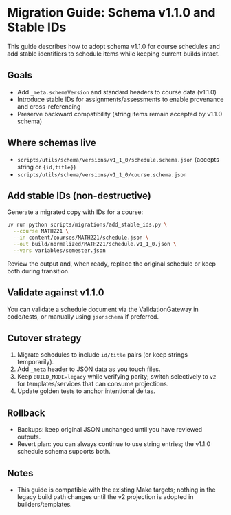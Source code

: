 # Migration Guide: Schema v1.1.0 and Stable IDs

This guide describes how to adopt schema v1.1.0 for course schedules and add stable identifiers to schedule items while keeping current builds intact.

## Goals

- Add `_meta.schemaVersion` and standard headers to course data (v1.1.0)
- Introduce stable IDs for assignments/assessments to enable provenance and cross-referencing
- Preserve backward compatibility (string items remain accepted by v1.1.0 schema)

## Where schemas live

- `scripts/utils/schema/versions/v1_1_0/schedule.schema.json` (accepts string or `{id,title}`)
- `scripts/utils/schema/versions/v1_1_0/course.schema.json`

## Add stable IDs (non-destructive)

Generate a migrated copy with IDs for a course:

```bash
uv run python scripts/migrations/add_stable_ids.py \
  --course MATH221 \
  --in content/courses/MATH221/schedule.json \
  --out build/normalized/MATH221/schedule.v1_1_0.json \
  --vars variables/semester.json
```

Review the output and, when ready, replace the original schedule or keep both during transition.

## Validate against v1.1.0

You can validate a schedule document via the ValidationGateway in code/tests, or manually using `jsonschema` if preferred.

## Cutover strategy

1. Migrate schedules to include `id/title` pairs (or keep strings temporarily).  
2. Add `_meta` header to JSON data as you touch files.  
3. Keep `BUILD_MODE=legacy` while verifying parity; switch selectively to `v2` for templates/services that can consume projections.  
4. Update golden tests to anchor intentional deltas.

## Rollback

- Backups: keep original JSON unchanged until you have reviewed outputs.  
- Revert plan: you can always continue to use string entries; the v1.1.0 schedule schema supports both.

## Notes

- This guide is compatible with the existing Make targets; nothing in the legacy build path changes until the v2 projection is adopted in builders/templates.

